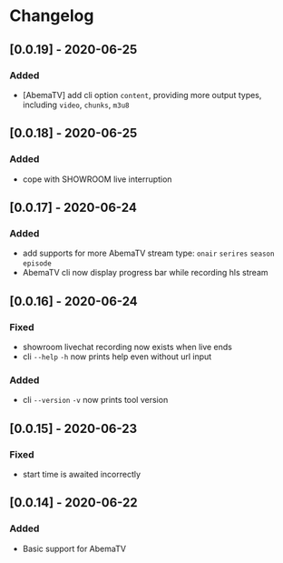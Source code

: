 # Changelog

## [0.0.19] - 2020-06-25
### Added
- [AbemaTV] add cli option `content`, providing more output types, including `video`, `chunks`, `m3u8`

## [0.0.18] - 2020-06-25
### Added
- cope with SHOWROOM live interruption

## [0.0.17] - 2020-06-24
### Added
- add supports for more AbemaTV stream type: `onair` `serires` `season` `episode`
- AbemaTV cli now display progress bar while recording hls stream

## [0.0.16] - 2020-06-24
### Fixed
- showroom livechat recording now exists when live ends
- cli `--help` `-h` now prints help even without url input

### Added
- cli `--version` `-v` now prints tool version

## [0.0.15] - 2020-06-23
### Fixed
- start time is awaited incorrectly

## [0.0.14] - 2020-06-22
### Added
- Basic support for AbemaTV
